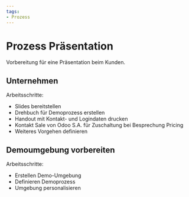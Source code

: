```yaml
---
tags:
- Prozess
---
```

# Prozess Präsentation
Vorbereitung für eine Präsentation beim Kunden.

## Unternehmen

Arbeitsschritte:
* Slides bereitstellen
* Drehbuch für Demoprozess erstellen
* Handout mit Kontakt- und Logindaten drucken
* Kontakt Sale von Odoo S.A. für Zuschaltung bei Besprechung Pricing
* Weiteres Vorgehen definieren

## Demoumgebung vorbereiten

Arbeitsschritte:
* Erstellen Demo-Umgebung
* Definieren Demoprozess
* Umgebung personalisieren
